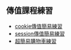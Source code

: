 ## 傳值課程練習
<ul>
    <li><a href="=cookie.php">cookie傳值簡易練習</a></li>
    <li><a href="session.php">session傳值簡易練習</a></li>
    <li><a href="cart.php">超簡易購物車練習</a></li>

</ul>